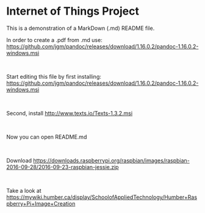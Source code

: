 Internet of Things Project
==========================

This is a demonstration of a MarkDown (.md) README file.

In order to create a .pdf from .md use:
https://github.com/jgm/pandoc/releases/download/1.16.0.2/pandoc-1.16.0.2-windows.msi

 

Start editing this file by first installing:
https://github.com/jgm/pandoc/releases/download/1.16.0.2/pandoc-1.16.0.2-windows.msi

 

Second, install http://www.texts.io/Texts-1.3.2.msi

 

Now you can open README.md

 

Download
https://downloads.raspberrypi.org/raspbian/images/raspbian-2016-09-28/2016-09-23-raspbian-jessie.zip

 

Take a look at
https://mywiki.humber.ca/display/SchoolofAppliedTechnology/Humber+Raspberry+Pi+Image+Creation

 

 
